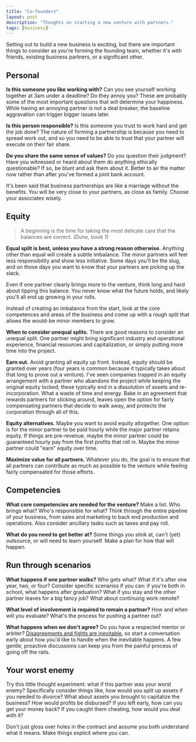 ```yaml
---
title: "Co-founders"
layout: post
description: "Thoughts on starting a new venture with partners."
tags: [business]
---
```


Setting out to build a new business is exciting, but there are important
things to consider as you're forming the founding team, whether it's with
friends, existing business partners, or a significant other.


## Personal

**Is this someone you like working with?** Can you see yourself working
together at 3am under a deadline?  Do they annoy you?  These are probably some
of the most important questions that will determine your happiness.  While
having an annoying partner is not a deal breaker, the baseline aggravation can
trigger bigger issues later.

**Is this person responsible?** Is this someone you trust to work hard and get
the job done?  The nature of forming a partnership is because you need to
spread work out, and so you need to be able to trust that your partner will
execute on their fair share.

**Do you share the same sense of values?** Do you question their judgment?
Have you witnessed or heard about them do anything ethically questionable?  If
so, be blunt and ask them about it.  Better to air the matter now rather than
after you've formed a joint bank account.

It's been said that business partnerships are like a marriage without the
benefits.  You will be very close to your partners, as close as family.
Choose your associates wisely.


## Equity

> A beginning is the time for taking the most delicate care that the balances
> are correct.  *(Dune, book 1)*

**Equal split is best, unless you have a strong reason otherwise.** Anything
other than equal will create a subtle imbalance.  The minor partners will feel
less responsibility and show less initiative. Some days you'll be the slug,
and on those days you want to know that your partners are picking up the
slack.

Even if one partner clearly brings more to the venture, think long and hard
about tipping this balance.  You never know what the future holds, and likely
you'll all end up growing in your rolls.

Instead of creating an imbalance from the start, look at the core competences
and areas of the business and come up with a rough split that allows the
would-be minor members to grow.

**When to consider unequal splits.** There are good reasons to consider an
unequal split.  One partner might bring significant industry and operational
experience, financial resources and capitalization, or simply putting more
time into the project.

**Earn out.** Avoid granting all equity up front.  Instead, equity should be
granted over years (four years is common because it typically takes about that
long to prove out a venture).  I've seen companies trapped in an equity
arrangement with a partner who abandons the project while keeping the original
equity locked; these typically end in a dissolution of assets and
re-incorporation.  What a waste of time and energy.  Bake in an agreement that
rewards partners for sticking around, leaves open the option for fairly
compensating partners that decide to walk away, and protects the corporation
through all of this.

**Equity alternatives.** Maybe you want to avoid equity altogether.  One
option is for the minor partner to be paid hourly while the major partner
retains equity.  If things are pre-revenue, maybe the minor partner could be
guaranteed hourly pay from the first profits that roll in.  Maybe the minor
partner could "earn" equity over time.

**Maximize value for all partners.** Whatever you do, the goal is to ensure
that all partners can contribute as much as possible to the venture while
feeling fairly compensated for those efforts.




## Competencies

**What core competencies are needed for the venture?** Make a list.  Who
brings what?  Who's responsible for what?  Think through the entire pipeline
of your business, from sales and marketing to back end production and
operations.  Also consider ancillary tasks such as taxes and pay roll.

**What do you need to get better at?** Some things you stink at, can't (yet)
outsource, or will need to learn yourself.  Make a plan for how that will
happen.



## Run through scenarios

**What happens if one partner walks?** Who gets what?  What if it's after one
year, two, or four?  Consider specific scenarios if you can: if you're both in
school, what happens after graduation?  What if you stay and the other partner
leaves for a big fancy job?  What about continuing work remote?

**What level of involvement is required to remain a partner?** How and when
will you evaluate?  What's the process for pushing a partner out?

**What happens when we don't agree?** Do you have a respected mentor or
arbiter?  [Disagreements and fights are inevitable][aaronkharris], so start a
conversation early about how you'd like to handle when the inevitable happens.
A few gentle, proactive discussions can keep you from the painful process of
going off the rails.



## Your worst enemy

Try this little thought experiment: what if this partner was your worst enemy?
Specifically consider things like, how would you split up assets if you needed
to divorce?  What about assets you brought to capitalize the business?  How
would profits be disbursed?  If you left early, how can you get your money
back?  If you caught them cheating, how would you deal with it?

Don't just gloss over holes in the contract and assume you both understand
what it means.  Make things explicit where you can.



[aaronkharris]: http://www.aaronkharris.com/cofounder-management

